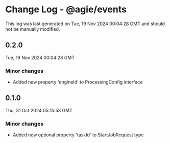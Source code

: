 # Change Log - @agie/events

This log was last generated on Tue, 19 Nov 2024 00:04:28 GMT and should not be manually modified.

## 0.2.0
Tue, 19 Nov 2024 00:04:28 GMT

### Minor changes

- Added new property 'engineId' to ProcessingConfig interface

## 0.1.0
Thu, 31 Oct 2024 05:15:58 GMT

### Minor changes

- Added new optional property 'taskId' to StartJobRequest type

